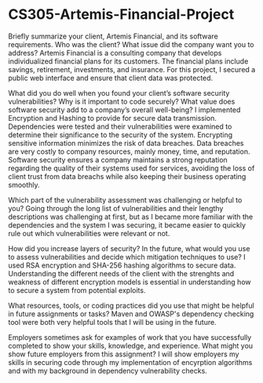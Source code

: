 # CS305-Artemis-Financial-Project

Briefly summarize your client, Artemis Financial, and its software requirements. Who was the client? What issue did the company want you to address?
Artemis Financial is a consulting company that develops individualized financial plans for its customers. The financial plans include savings, retirement, investments, and insurance. For this project, I secured a public web interface and ensure that client data was protected.

What did you do well when you found your client’s software security vulnerabilities? Why is it important to code securely? What value does software security add to a company’s overall well-being?
I implemented Encryption and Hashing to provide for secure data transmission. Dependencies were tested and their vulnerabilities were examined to determine their significance to the security of the system. Encrypting sensitive information minimizes the risk of data breaches. Data breaches are very costly to company resources, mainly money, time, and reputation. Software security ensures a company maintains a strong reputation regarding the quality of their systems used for services, avoiding the loss of client trust from data breachs while also keeping their business operating smoothly.

Which part of the vulnerability assessment was challenging or helpful to you?
Going through the long list of vulnerabilities and their lengthy descriptions was challenging at first, but as I became more familiar with the dependencies and the system I was securing, it became easier to quickly rule out which vulnerabilities were relevant or not.

How did you increase layers of security? In the future, what would you use to assess vulnerabilities and decide which mitigation techniques to use?
I used RSA encryption and SHA-256 hashing algorithms to secure data. Understanding the different needs of the client with the strenghts and weakness of different encryption models is essential in understanding how to secure a system from potential exploits.

What resources, tools, or coding practices did you use that might be helpful in future assignments or tasks?
Maven and OWASP's dependency checking tool were both very helpful tools that I will be using in the future. 

Employers sometimes ask for examples of work that you have successfully completed to show your skills, knowledge, and experience. What might you show future employers from this assignment?
I will show employers my skills in securing code through my implementation of encyrption algorithms and with my background in dependency vulnerability checks.

